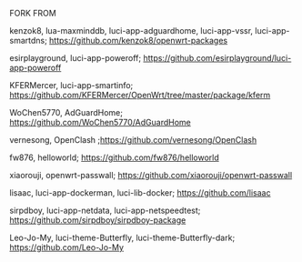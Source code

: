 FORK FROM

kenzok8, lua-maxminddb, luci-app-adguardhome, luci-app-vssr, luci-app-smartdns; https://github.com/kenzok8/openwrt-packages

esirplayground, luci-app-poweroff; https://github.com/esirplayground/luci-app-poweroff

KFERMercer, luci-app-smartinfo; https://github.com/KFERMercer/OpenWrt/tree/master/package/kferm

WoChen5770, AdGuardHome; https://github.com/WoChen5770/AdGuardHome

vernesong, OpenClash ;https://github.com/vernesong/OpenClash

fw876, helloworld; https://github.com/fw876/helloworld

xiaorouji, openwrt-passwall; https://github.com/xiaorouji/openwrt-passwall

lisaac, luci-app-dockerman, luci-lib-docker; https://github.com/lisaac

sirpdboy, luci-app-netdata, luci-app-netspeedtest; https://github.com/sirpdboy/sirpdboy-package

Leo-Jo-My, luci-theme-Butterfly, luci-theme-Butterfly-dark; https://github.com/Leo-Jo-My
